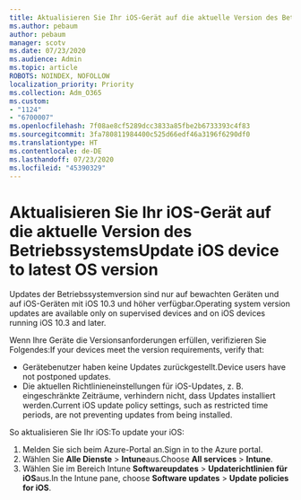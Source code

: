 ```yaml
---
title: Aktualisieren Sie Ihr iOS-Gerät auf die aktuelle Version des Betriebssystems
ms.author: pebaum
author: pebaum
manager: scotv
ms.date: 07/23/2020
ms.audience: Admin
ms.topic: article
ROBOTS: NOINDEX, NOFOLLOW
localization_priority: Priority
ms.collection: Adm_O365
ms.custom:
- "1124"
- "6700007"
ms.openlocfilehash: 7f08ae8cf5289dcc3833a85fbe2b6733393c4f83
ms.sourcegitcommit: 3fa780811984400c525d66edf46a3196f6290df0
ms.translationtype: HT
ms.contentlocale: de-DE
ms.lasthandoff: 07/23/2020
ms.locfileid: "45390329"
---
```

# <a name="update-ios-device-to-latest-os-version"></a><span data-ttu-id="a8e2d-102">Aktualisieren Sie Ihr iOS-Gerät auf die aktuelle Version des Betriebssystems</span><span class="sxs-lookup"><span data-stu-id="a8e2d-102">Update iOS device to latest OS version</span></span>

<span data-ttu-id="a8e2d-103">Updates der Betriebssystemversion sind nur auf bewachten Geräten und auf iOS-Geräten mit iOS 10.3 und höher verfügbar.</span><span class="sxs-lookup"><span data-stu-id="a8e2d-103">Operating system version updates are available only on supervised devices and on iOS devices running iOS 10.3 and later.</span></span>

<span data-ttu-id="a8e2d-104">Wenn Ihre Geräte die Versionsanforderungen erfüllen, verifizieren Sie Folgendes:</span><span class="sxs-lookup"><span data-stu-id="a8e2d-104">If your devices meet the version requirements, verify that:</span></span>  
- <span data-ttu-id="a8e2d-105">Gerätebenutzer haben keine Updates zurückgestellt.</span><span class="sxs-lookup"><span data-stu-id="a8e2d-105">Device users have not postponed updates.</span></span>  
- <span data-ttu-id="a8e2d-106">Die aktuellen Richtlinieneinstellungen für iOS-Updates, z. B. eingeschränkte Zeiträume, verhindern nicht, dass Updates installiert werden.</span><span class="sxs-lookup"><span data-stu-id="a8e2d-106">Current iOS update policy settings, such as restricted time periods, are not preventing updates from being installed.</span></span>

<span data-ttu-id="a8e2d-107">So aktualisieren Sie Ihr iOS:</span><span class="sxs-lookup"><span data-stu-id="a8e2d-107">To update your iOS:</span></span>

1. <span data-ttu-id="a8e2d-108">Melden Sie sich beim Azure-Portal an.</span><span class="sxs-lookup"><span data-stu-id="a8e2d-108">Sign in to the Azure portal.</span></span>
2. <span data-ttu-id="a8e2d-109">Wählen Sie **Alle Dienste** > **Intune**aus.</span><span class="sxs-lookup"><span data-stu-id="a8e2d-109">Choose **All services** > **Intune**.</span></span>
3. <span data-ttu-id="a8e2d-110">Wählen Sie im Bereich Intune **Softwareupdates** > **Updaterichtlinien für iOS**aus.</span><span class="sxs-lookup"><span data-stu-id="a8e2d-110">In the Intune pane, choose **Software updates** > **Update policies for iOS**.</span></span>